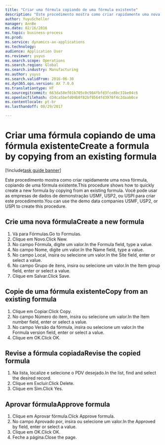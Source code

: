 ```yaml
--- 
title: "Criar uma fórmula copiando de uma fórmula existente"
description: "Este procedimento mostra como criar rapidamente uma nova fórmula, copiando de uma fórmula existente."
author: YuyuScheller
manager: AnnBe
ms.date: 02/16/2016
ms.topic: business-process
ms.prod: 
ms.service: dynamics-ax-applications
ms.technology: 
audience: Application User
ms.reviewer: yuyus
ms.search.scope: Operations
ms.search.region: Global
ms.search.industry: Manufacturing
ms.author: yuyus
ms.search.validFrom: 2016-06-30
ms.dyn365.ops.version: AX 7.0.0
ms.translationtype: HT
ms.sourcegitcommit: 663da58ef01b705c0c984fbfd3fce8bc31be04c6
ms.openlocfilehash: d34ca5befd04b0f82bf9564fd3976f4c2daab0ce
ms.contentlocale: pt-br
ms.lasthandoff: 08/29/2017

---
```

# <a name="create-a-formula-by-copying-from-an-existing-formula"></a><span data-ttu-id="5a509-103">Criar uma fórmula copiando de uma fórmula existente</span><span class="sxs-lookup"><span data-stu-id="5a509-103">Create a formula by copying from an existing formula</span></span>

[!include[task guide banner](../../includes/task-guide-banner.md)]

<span data-ttu-id="5a509-104">Este procedimento mostra como criar rapidamente uma nova fórmula, copiando de uma fórmula existente.</span><span class="sxs-lookup"><span data-stu-id="5a509-104">This procedure shows how to quickly create a new formula by copying from an existing formula.</span></span> <span data-ttu-id="5a509-105">Você pode usar as empresas de dados de demonstração USMF, USP2, ou USPI para criar este procedimento.</span><span class="sxs-lookup"><span data-stu-id="5a509-105">You can use the demo data companies USMF, USP2, or USPI to create this procedure.</span></span>


## <a name="create-a-new-formula"></a><span data-ttu-id="5a509-106">Crie uma nova fórmula</span><span class="sxs-lookup"><span data-stu-id="5a509-106">Create a new formula</span></span>
1. <span data-ttu-id="5a509-107">Vá para Fórmulas.</span><span class="sxs-lookup"><span data-stu-id="5a509-107">Go to Formulas.</span></span>
2. <span data-ttu-id="5a509-108">Clique em Novo.</span><span class="sxs-lookup"><span data-stu-id="5a509-108">Click New.</span></span>
3. <span data-ttu-id="5a509-109">No campo Fórmula, digite um valor.</span><span class="sxs-lookup"><span data-stu-id="5a509-109">In the Formula field, type a value.</span></span>
4. <span data-ttu-id="5a509-110">No campo Nome, digite um valor.</span><span class="sxs-lookup"><span data-stu-id="5a509-110">In the Name field, type a value.</span></span>
5. <span data-ttu-id="5a509-111">No campo Local, insira ou selecione um valor.</span><span class="sxs-lookup"><span data-stu-id="5a509-111">In the Site field, enter or select a value.</span></span>
6. <span data-ttu-id="5a509-112">No campo Grupo de itens, insira ou selecione um valor.</span><span class="sxs-lookup"><span data-stu-id="5a509-112">In the Item group field, enter or select a value.</span></span>
7. <span data-ttu-id="5a509-113">Clique em Salvar.</span><span class="sxs-lookup"><span data-stu-id="5a509-113">Click Save.</span></span>

## <a name="copy-from-an-existing-formula"></a><span data-ttu-id="5a509-114">Copie de uma fórmula existente</span><span class="sxs-lookup"><span data-stu-id="5a509-114">Copy from an existing formula</span></span>
1. <span data-ttu-id="5a509-115">Clique em Copiar.</span><span class="sxs-lookup"><span data-stu-id="5a509-115">Click Copy.</span></span>
2. <span data-ttu-id="5a509-116">No campo Número do item, insira ou selecione um valor.</span><span class="sxs-lookup"><span data-stu-id="5a509-116">In the Item number field, enter or select a value.</span></span>
3. <span data-ttu-id="5a509-117">No campo Versão da fórmula, insira ou selecione um valor.</span><span class="sxs-lookup"><span data-stu-id="5a509-117">In the Formula version field, enter or select a value.</span></span>
4. <span data-ttu-id="5a509-118">Clique em OK.</span><span class="sxs-lookup"><span data-stu-id="5a509-118">Click OK.</span></span>

## <a name="revise-the-copied-formula"></a><span data-ttu-id="5a509-119">Revise a fórmula copiada</span><span class="sxs-lookup"><span data-stu-id="5a509-119">Revise the copied formula</span></span>
1. <span data-ttu-id="5a509-120">Na lista, localize e selecione o PDV desejado.</span><span class="sxs-lookup"><span data-stu-id="5a509-120">In the list, find and select the desired record.</span></span>
2. <span data-ttu-id="5a509-121">Clique em Excluir.</span><span class="sxs-lookup"><span data-stu-id="5a509-121">Click Delete.</span></span>
3. <span data-ttu-id="5a509-122">Clique em Sim.</span><span class="sxs-lookup"><span data-stu-id="5a509-122">Click Yes.</span></span>

## <a name="approve-formula"></a><span data-ttu-id="5a509-123">Aprovar fórmula</span><span class="sxs-lookup"><span data-stu-id="5a509-123">Approve formula</span></span>
1. <span data-ttu-id="5a509-124">Clique em Aprovar fórmula.</span><span class="sxs-lookup"><span data-stu-id="5a509-124">Click Approve formula.</span></span>
2. <span data-ttu-id="5a509-125">No campo Aprovado por, insira ou selecione um valor.</span><span class="sxs-lookup"><span data-stu-id="5a509-125">In the Approved by field, enter or select a value.</span></span>
3. <span data-ttu-id="5a509-126">Clique em OK.</span><span class="sxs-lookup"><span data-stu-id="5a509-126">Click OK.</span></span>
4. <span data-ttu-id="5a509-127">Feche a página.</span><span class="sxs-lookup"><span data-stu-id="5a509-127">Close the page.</span></span>


